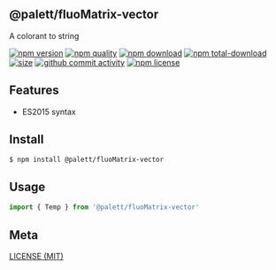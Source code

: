 ## @palett/fluoMatrix-vector

A colorant to string

[![npm version][npm-image]][npm-url]
[![npm quality][quality-image]][quality-url]
[![npm download][download-image]][npm-url]
[![npm total-download][total-download-image]][npm-url]
[![size][size]][size-url]
[![github commit activity][commit-image]][github-url]
[![npm license][license-image]][npm-url]

[//]: <> (Shields)

[npm-image]: https://img.shields.io/npm/v/@palett/fluo-vector.svg?style=flat-square

[quality-image]: http://npm.packagequality.com/shield/@palett/fluo-vector.svg?style=flat-square

[download-image]: https://img.shields.io/npm/dm/@palett/fluo-vector.svg?style=flat-square

[total-download-image]:https://img.shields.io/npm/dt/@palett/fluo-vector.svg?style=flat-square

[license-image]: https://img.shields.io/npm/l/@palett/fluo-vector.svg?style=flat-square

[commit-image]: https://img.shields.io/github/commit-activity/y/hoyeungw/@palett/fluo-vector?style=flat-square

[size]: https://packagephobia.now.sh/badge?p=@palett/fluo-vector

[//]: <> (Link)

[npm-url]: https://npmjs.org/package/@palett/fluo-vector

[quality-url]: http://packagequality.com/#?package=@palett/fluo-vector

[github-url]: https://github.com/hoyeungw/@palett/fluo-vector

[size-url]: https://packagephobia.now.sh/result?p=@palett/fluo-vector

## Features

- ES2015 syntax

## Install

```console
$ npm install @palett/fluoMatrix-vector
```

## Usage

```js
import { Temp } from '@palett/fluoMatrix-vector'
```

## Meta

[LICENSE (MIT)](/LICENSE)
